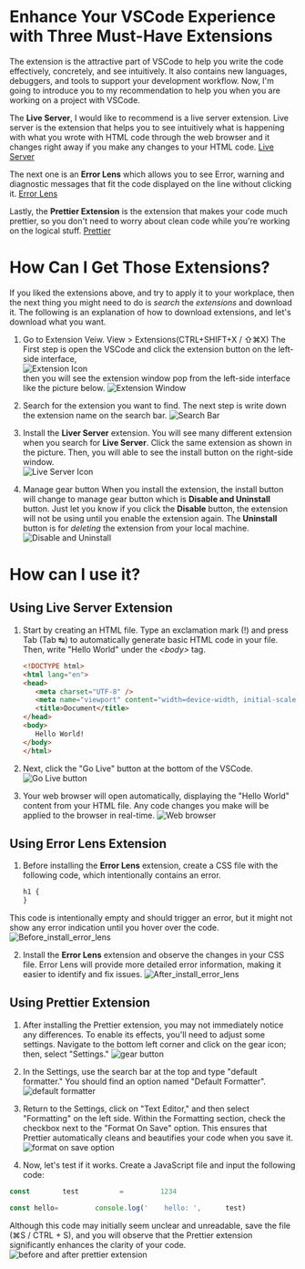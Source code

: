 # Enhance Your VSCode Experience with Three Must-Have Extensions

The extension is the attractive part of VSCode to help you write the code effectively, concretely, and see intuitively. It also contains new languages, debuggers, and tools to support your development workflow. Now, I'm going to introduce you to my recommendation to help you when you are working on a project with VSCode.

The **Live Server**, I would like to recommend is a live server extension. Live server is the extension that helps you to see intuitively what is happening with what you wrote with HTML code through the web browser and it changes right away if you make any changes to your HTML code.
[Live Server](https://marketplace.visualstudio.com/items?itemName=ritwickdey.LiveServer)

The next one is an **Error Lens** which allows you to see Error, warning and diagnostic messages that fit the code displayed on the line without clicking it.
[Error Lens](https://marketplace.visualstudio.com/items?itemName=usernamehw.errorlens)

Lastly, the **Prettier Extension** is the extension that makes your code much prettier, so you don't need to worry about clean code while you're working on the logical stuff.
[Prettier](https://marketplace.visualstudio.com/items?itemName=esbenp.prettier-vscode)

# How Can I Get Those Extensions?

If you liked the extensions above, and try to apply it to your workplace, then the next thing you might need to do is _search_ the _extensions_ and download it. The following is an explanation of how to download extensions, and let's download what you want.

1. Go to Extension Veiw. View > Extensions(CTRL+SHIFT+X / ⇧⌘X)
   The First step is open the VSCode and click the extension button on the left-side interface,  
   ![Extension Icon](./Assets/images/extension_icon.png)  
   then you will see the extension window pop from the left-side interface like the picture below.
   ![Extension Window](./Assets/images/extension_window.png)

2. Search for the extension you want to find.
   The next step is write down the extension name on the search bar.
   ![Search Bar](./Assets/images/search_bar.png)

3. Install the **Liver Server** extension.
   You will see many different extension when you search for **Live Server**. Click the same extension as shown in the picture.
   Then, you will able to see the install button on the right-side window.  
   ![Live Server Icon](./Assets/images/live_server_icon.png)

4. Manage gear button
   When you install the extension, the install button will change to manage gear button which is **Disable and Uninstall** button. Just let you know if you click the **Disable** button, the extension will not be using until you enable the extension again. The **Uninstall** button is for _deleting_ the extension from your local machine.
   ![Disable and Uninstall](./Assets/images/disable_and_uninstall.png)

# How can I use it?

## Using Live Server Extension

1. Start by creating an HTML file. Type an exclamation mark (!) and press Tab (Tab ↹) to automatically generate basic HTML code in your file. Then, write "Hello World" under the _&lt;body&gt;_ tag.

   ```html
   <!DOCTYPE html>
   <html lang="en">
   <head>
      <meta charset="UTF-8" />
      <meta name="viewport" content="width=device-width, initial-scale=1.0" />
      <title>Document</title>
   </head>
   <body>
      Hello World!
   </body>
   </html>
   ```

2. Next, click the "Go Live" button at the bottom of the VSCode.![Go Live button](./Assets/images/go_live_button.png)

3. Your web browser will open automatically, displaying the "Hello World" content from your HTML file. Any code changes you make will be applied to the browser in real-time. ![Web browser](./Assets/images/web_browser.png)

## Using Error Lens Extension

1. Before installing the **Error Lens** extension, create a CSS file with the following code, which intentionally contains an error.

   ```css
   h1 {
   }
   ```

This code is intentionally empty and should trigger an error, but it might not show any error indication until you hover over the code.
![Before_install_error_lens](./Assets/images/before_error_lens.png)

2. Install the **Error Lens** extension and observe the changes in your CSS file. Error Lens will provide more detailed error information, making it easier to identify and fix issues.
   ![After_install_error_lens](./Assets/images/after_error_lens.png)

## Using Prettier Extension

1. After installing the Prettier extension, you may not immediately notice any differences. To enable its effects, you'll need to adjust some settings. Navigate to the bottom left corner and click on the gear icon; then, select "Settings." ![gear button](./Assets/images/cogwheel_settings.png)

2. In the Settings, use the search bar at the top and type "default formatter." You should find an option named "Default Formatter".
   ![default formatter](./Assets/images/default_formatter_option.png)

3. Return to the Settings, click on "Text Editor," and then select "Formatting" on the left side. Within the Formatting section, check the checkbox next to the "Format On Save" option. This ensures that Prettier automatically cleans and beautifies your code when you save it.
   ![format on save option](./Assets/images/format_on_save_option.png)

4. Now, let's test if it works. Create a JavaScript file and input the following code:
```js
const        test          =         1234

const hello=         console.log('    hello: ',      test)
```
Although this code may initially seem unclear and unreadable, save the file (⌘S / CTRL + S), and you will observe that the Prettier extension significantly enhances the clarity of your code.
![before and after prettier extension](./Assets/images/prettier_extension.gif)